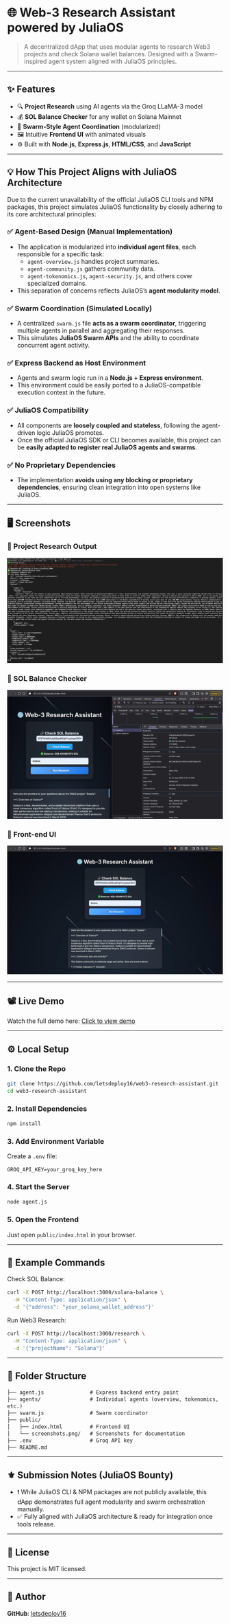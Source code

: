 #  🌐 Web-3 Research Assistant powered by JuliaOS

> A decentralized dApp that uses modular agents to research Web3 projects and check Solana wallet balances. Designed with a Swarm-inspired agent system aligned with JuliaOS principles.

---

## ✨ Features

- 🔍 **Project Research** using AI agents via the Groq LLaMA-3 model
- 💰 **SOL Balance Checker** for any wallet on Solana Mainnet
- 🧠 **Swarm-Style Agent Coordination** (modularized)
- 🖼️ Intuitive **Frontend UI** with animated visuals
- ⚙️ Built with **Node.js**, **Express.js**, **HTML/CSS**, and **JavaScript**

---

## 💡 How This Project Aligns with JuliaOS Architecture

Due to the current unavailability of the official JuliaOS CLI tools and NPM packages, this project simulates JuliaOS functionality by closely adhering to its core architectural principles:

### ✅ Agent-Based Design (Manual Implementation)
- The application is modularized into **individual agent files**, each responsible for a specific task:
  - `agent-overview.js` handles project summaries.
  - `agent-community.js` gathers community data.
  - `agent-tokenomics.js`, `agent-security.js`, and others cover specialized domains.
- This separation of concerns reflects JuliaOS’s **agent modularity model**.

### ✅ Swarm Coordination (Simulated Locally)
- A centralized `swarm.js` file **acts as a swarm coordinator**, triggering multiple agents in parallel and aggregating their responses.
- This simulates **JuliaOS Swarm APIs** and the ability to coordinate concurrent agent activity.

### ✅ Express Backend as Host Environment
- Agents and swarm logic run in a **Node.js + Express environment**.
- This environment could be easily ported to a JuliaOS-compatible execution context in the future.

### ✅ JuliaOS Compatibility
- All components are **loosely coupled and stateless**, following the agent-driven logic JuliaOS promotes.
- Once the official JuliaOS SDK or CLI becomes available, this project can be **easily adapted to register real JuliaOS agents and swarms**.

### ✅ No Proprietary Dependencies
- The implementation **avoids using any blocking or proprietary dependencies**, ensuring clean integration into open systems like JuliaOS.

---

## 🖥️ Screenshots

### 🔹 Project Research Output
![Research Output](public/screenshots.png/agent.js.jpeg)

### 🔹 SOL Balance Checker
![SOL Balance](public/screenshots.png/successful%20API%20Call.jpeg)

### 🔹 Front-end UI
![Front-end UI](public/screenshots.png/Front-end%20UI.jpeg)

---

 ## 📽️ Live Demo 
 Watch the full demo here: [Click to view demo](https://drive.google.com/file/d/1qtgF4ufwyQsSoSGovM1UurCPB3NMJJXJ/view?usp=drive_link)

---

## ⚙️ Local Setup

### 1. Clone the Repo
```bash
git clone https://github.com/letsdeploy16/web3-research-assistant.git
cd web3-research-assistant
```

### 2. Install Dependencies
```bash
npm install
```

### 3. Add Environment Variable
Create a `.env` file:
```
GROQ_API_KEY=your_groq_key_here
```

### 4. Start the Server
```bash
node agent.js
```

### 5. Open the Frontend
Just open `public/index.html` in your browser.

---

## 🧪 Example Commands

Check SOL Balance:
```bash
curl -X POST http://localhost:3000/solana-balance \
  -H "Content-Type: application/json" \
  -d '{"address": "your_solana_wallet_address"}'
```

Run Web3 Research:
```bash
curl -X POST http://localhost:3000/research \
  -H "Content-Type: application/json" \
  -d '{"projectName": "Solana"}'
```

---

## 📁 Folder Structure
```
├── agent.js               # Express backend entry point
├── agents/                # Individual agents (overview, tokenomics, etc.)
├── swarm.js               # Swarm coordinator
├── public/
│   ├── index.html         # Frontend UI
│   └── screenshots.png/   # Screenshots for documentation
├── .env                   # Groq API key
├── README.md
```

---

## ⚜️ Submission Notes (JuliaOS Bounty)
- ❗ While JuliaOS CLI & NPM packages are not publicly available,
  this dApp demonstrates full agent modularity and swarm orchestration manually.
- ✅ Fully aligned with JuliaOS architecture & ready for integration once tools release.

---

## 🪪 License
This project is MIT licensed.

---

## 🔗 Author
**GitHub**: [letsdeploy16](https://github.com/letsdeploy16)